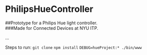 # PhilipsHueController

##Prototype for a Philips Hue light controller.  
###Made for Connected Devices at NYU ITP.

...

Steps to run:
`git clone`
`npm install`
`DEBUG=hueProject:* ./bin/www`
